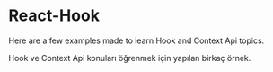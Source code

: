 # React-Hook

Here are a few examples made to learn Hook and Context Api topics.

Hook ve Context Api konuları öğrenmek için yapılan birkaç örnek.
